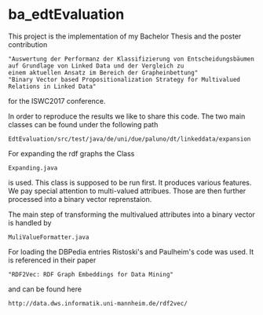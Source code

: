 # ba_edtEvaluation

This project is the implementation of my Bachelor Thesis and the poster contribution

    "Auswertung der Performanz der Klassifizierung von Entscheidungsbäumen auf Grundlage von Linked Data und der Vergleich zu  
    einem aktuellen Ansatz im Bereich der Grapheinbettung"
    "Binary Vector based Propositionalization Strategy for Multivalued Relations in Linked Data"

for the ISWC2017 conference.

In order to reproduce the results we like to share this code.
The two main classes can be found under the following path

    EdtEvaluation/src/test/java/de/uni/due/paluno/dt/linkeddata/expansion

For expanding the rdf graphs the Class 
  
    Expanding.java 
 
is used. This class is supposed to be run first. It produces various features. We pay special attention to multi-valued attribues.
Those are then further processed into a binary vector reprenstaion.
 
The main step of transforming the multivalued attributes into a binary vector is handled by
 
    MuliValueFormatter.java

For loading the DBPedia entries Ristoski's and Paulheim's code was used. It is referenced in their paper

    "RDF2Vec: RDF Graph Embeddings for Data Mining"

and can be found here

    http://data.dws.informatik.uni-mannheim.de/rdf2vec/

